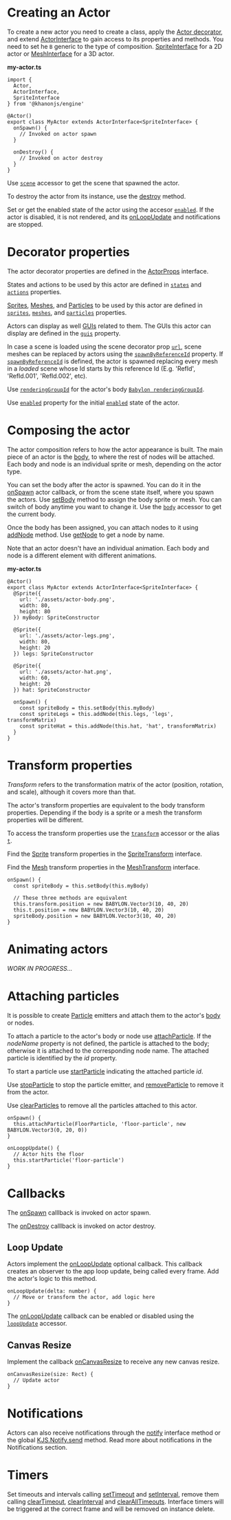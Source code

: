 # Creating an Actor

To create a new actor you need to create a class, apply the [Actor decorator](https://khanonjs.com/api-docs/functions/decorators_actor.Actor.html), and extend [ActorInterface](https://khanonjs.com/api-docs/classes/decorators_actor.ActorInterface.html) to gain access to its properties and methods. You need to set he `B` generic to the type of composition. [SpriteInterface](https://khanonjs.com/api-docs/classes/decorators_sprite.SpriteInterface.html) for a 2D actor or [MeshInterface](https://khanonjs.com/api-docs/classes/decorators_mesh.MeshInterface.html) for a 3D actor.

**my-actor.ts**
```
import {
  Actor,
  ActorInterface,
  SpriteInterface
} from '@khanonjs/engine'

@Actor()
export class MyActor extends ActorInterface<SpriteInterface> {
  onSpawn() {
    // Invoked on actor spawn
  }

  onDestroy() {
    // Invoked on actor destroy
  }
}
```

Use [`scene`](https://khanonjs.com/api-docs/classes/decorators_actor.ActorInterface.html#scene) accessor to get the scene that spawned the actor.

To destroy the actor from its instance, use the [destroy](https://khanonjs.com/api-docs/classes/decorators_actor.ActorInterface.html#destroy) method.

Set or get the enabled state of the actor using the accesor [`enabled`](https://khanonjs.com/api-docs/classes/decorators_actor.ActorInterface.html#enabled). If the actor is disabled, it is not rendered, and its [onLoopUpdate](https://khanonjs.com/api-docs/classes/decorators_actor.ActorInterface.html#onLoopUpdate) and notifications are stopped.

# Decorator properties

The actor decorator properties are defined in the [ActorProps](https://khanonjs.com/api-docs/interfaces/decorators_actor.ActorProps.html) interface.

States and actions to be used by this actor are defined in [`states`](https://khanonjs.com/api-docs/interfaces/decorators_actor.ActorProps.html#states) and [`actions`](https://khanonjs.com/api-docs/interfaces/decorators_actor.ActorProps.html#actions) properties.

[Sprites](https://khanonjs.com/api-docs/modules/decorators_sprite.html), [Meshes](https://khanonjs.com/api-docs/modules/decorators_mesh.html), and [Particles](https://khanonjs.com/api-docs/modules/decorators_particle.html) to be used by this actor are defined in [`sprites`](https://khanonjs.com/api-docs/interfaces/decorators_actor.ActorProps.html#sprites), [`meshes`](https://khanonjs.com/api-docs/interfaces/decorators_actor.ActorProps.html#meshes), and [`particles`](https://khanonjs.com/api-docs/interfaces/decorators_actor.ActorProps.html#particles) properties.

Actors can display as well [GUIs](https://khanonjs.com/api-docs/modules/decorators_gui.html) related to them. The GUIs this actor can display are defined in the [`guis`](https://khanonjs.com/api-docs/interfaces/decorators_actor.ActorProps.html#guis) property.

In case a scene is loaded using the scene decorator prop [`url`](https://www.khanonjs.com/api-docs/interfaces/decorators_scene.SceneProps.html#url), scene meshes can be replaced by actors using the [`spawnByReferenceId`](https://www.khanonjs.com/api-docs/interfaces/decorators_actor.ActorProps.html#spawnByReferenceId) property. If [`spawnByReferenceId`](https://www.khanonjs.com/api-docs/interfaces/decorators_actor.ActorProps.html#spawnByReferenceId) is defined, the actor is spawned replacing every mesh in a *loaded* scene whose Id starts by this reference Id (E.g. 'RefId', 'RefId.001', 'RefId.002', etc).

Use [`renderingGroupId`](https://www.khanonjs.com/api-docs/interfaces/decorators_actor.ActorProps.html#renderingGroupId) for the actor's body [`Babylon renderingGroupId`](https://doc.babylonjs.com/typedoc/classes/BABYLON.Mesh#renderinggroupid).

Use [`enabled`](https://www.khanonjs.com/api-docs/interfaces/decorators_actor.ActorProps.html#enabled) property for the initial [`enabled`](https://www.khanonjs.com/api-docs/classes/decorators_actor.ActorInterface.html#enabled) state of the actor.

# Composing the actor

The actor composition refers to how the actor appearance is built. The main piece of an actor is the [body](https://khanonjs.com/api-docs/classes/decorators_actor.ActorInterface.html#body), to where the rest of nodes will be attached. Each body and node is an individual sprite or mesh, depending on the actor type.

You can set the body after the actor is spawned. You can do it in the [onSpawn](https://khanonjs.com/api-docs/classes/decorators_actor.ActorInterface.html#onSpawn) actor callback, or from the scene state itself, where you spawn the actors. Use [setBody](https://khanonjs.com/api-docs/classes/decorators_actor.ActorInterface.html#setBody) method to assign the body sprite or mesh. You can switch of body anytime you want to change it. Use the [`body`](https://khanonjs.com/api-docs/classes/decorators_actor.ActorInterface.html#body) accessor to get the current body.

Once the body has been assigned, you can attach nodes to it using [addNode](https://khanonjs.com/api-docs/classes/decorators_actor.ActorInterface.html#addNode) method. Use [getNode](https://khanonjs.com/api-docs/classes/decorators_actor.ActorInterface.html#getNode) to get a node by name.

Note that an actor doesn't have an individual animation. Each body and node is a different element with different animations.

**my-actor.ts**
```
@Actor()
export class MyActor extends ActorInterface<SpriteInterface> {
  @Sprite({
    url: './assets/actor-body.png',
    width: 80,
    height: 80
  }) myBody: SpriteConstructor

  @Sprite({
    url: './assets/actor-legs.png',
    width: 80,
    height: 20
  }) legs: SpriteConstructor

  @Sprite({
    url: './assets/actor-hat.png',
    width: 60,
    height: 20
  }) hat: SpriteConstructor

  onSpawn() {
    const spriteBody = this.setBody(this.myBody)
    const spriteLegs = this.addNode(this.legs, 'legs', transformMatrix)
    const spriteHat = this.addNode(this.hat, 'hat', transformMatrix)
  }
}
```

# Transform properties

*Transform* refers to the transformation matrix of the actor (position, rotation, and scale), although it covers more than that.

The actor's transform properties are equivalent to the body transform properties. Depending if the body is a sprite or a mesh the transform properties will be different.

To access the transform properties use the [`transform`](https://khanonjs.com/api-docs/classes/decorators_actor.ActorInterface.html#transform) accessor or the alias [`t`](https://khanonjs.com/api-docs/classes/decorators_actor.ActorInterface.html#t).

Find the [Sprite](https://khanonjs.com/api-docs/modules/decorators_sprite.html) transform properties in the [SpriteTransform](https://khanonjs.com/api-docs/interfaces/types.SpriteTransform.html) interface.

Find the [Mesh](https://khanonjs.com/api-docs/modules/decorators_mesh.html) transform properties in the [MeshTransform](https://khanonjs.com/api-docs/interfaces/types.MeshTransform.html) interface.

```
onSpawn() {
  const spriteBody = this.setBody(this.myBody)

  // These three methods are equivalent
  this.transform.position = new BABYLON.Vector3(10, 40, 20)
  this.t.position = new BABYLON.Vector3(10, 40, 20)
  spriteBody.position = new BABYLON.Vector3(10, 40, 20)
}
```

# Animating actors

*WORK IN PROGRESS...*

# Attaching particles

It is possible to create [Particle](https://khanonjs.com/api-docs/modules/decorators_particle.html) emitters and attach them to the actor's [body](https://khanonjs.com/api-docs/classes/decorators_actor.ActorInterface.html#body) or nodes.

To attach a particle to the actor's body or node use [attachParticle](https://khanonjs.com/api-docs/classes/decorators_actor.ActorInterface.html#attachParticle). If the *nodeName* property is not defined, the particle is attached to the body; otherwise it is attached to the corresponding node name. The attached particle is identified by the *id* property.

To start a particle use [startParticle](https://khanonjs.com/api-docs/classes/decorators_actor.ActorInterface.html#startParticle) indicating the attached particle *id*.

Use [stopParticle](https://khanonjs.com/api-docs/classes/decorators_actor.ActorInterface.html#stopParticle) to stop the particle emitter, and [removeParticle](https://khanonjs.com/api-docs/classes/decorators_actor.ActorInterface.html#removeParticle) to remove it from the actor.

Use [clearParticles](https://khanonjs.com/api-docs/classes/decorators_actor.ActorInterface.html#clearParticles) to remove all the particles attached to this actor.

```
onSpawn() {
  this.attachParticle(FloorParticle, 'floor-particle', new BABYLON.Vector3(0, 20, 0))
}

onLooppUpdate() {
  // Actor hits the floor
  this.startParticle('floor-particle')
}
```

# Callbacks

The [onSpawn](https://khanonjs.com/api-docs/classes/decorators_actor.ActorInterface.html#onSpawn) calllback is invoked on actor spawn.

The [onDestroy](https://khanonjs.com/api-docs/classes/decorators_actor.ActorInterface.html#onDestroy) calllback is invoked on actor destroy.

## Loop Update

Actors implement the [onLoopUpdate](https://khanonjs.com/api-docs/classes/decorators_actor.ActorInterface.html#onLoopUpdate) optional callback. This callback creates an observer to the app loop update, being called every frame. Add the actor's logic to this method.
```
onLoopUpdate(delta: number) {
  // Move or transform the actor, add logic here
}
```

The [onLoopUpdate](https://khanonjs.com/api-docs/classes/decorators_actor.ActorInterface.html#onLoopUpdate) callback can be enabled or disabled using the [`loopUpdate`](https://khanonjs.com/api-docs/classes/decorators_actor.ActorInterface.html#loopUpdate) accessor.

## Canvas Resize

Implement the callback [onCanvasResize](https://khanonjs.com/api-docs/classes/decorators_actor.ActorInterface.html#onCanvasResize) to receive any new canvas resize.
```
onCanvasResize(size: Rect) {
  // Update actor
}
```

# Notifications

Actors can also receive notifications through the [notify](https://khanonjs.com/api-docs/classes/decorators_actor.ActorInterface.html#notify) interface method or the global [KJS.Notify.send](https://khanonjs.com/api-docs/functions/kjs.KJS.Notify.send.html) method. Read more about notifications in the Notifications section.

# Timers

Set timeouts and intervals calling [setTimeout](https://khanonjs.com/api-docs/classes/decorators_actor.ActorInterface.html#setTimeout) and [setInterval](https://khanonjs.com/api-docs/classes/decorators_actor.ActorInterface.html#setInterval), remove them calling [clearTimeout](https://khanonjs.com/api-docs/classes/decorators_actor.ActorInterface.html#clearTimeout), [clearInterval](https://khanonjs.com/api-docs/classes/decorators_actor.ActorInterface.html#clearInterval) and [clearAllTimeouts](https://khanonjs.com/api-docs/classes/decorators_actor.ActorInterface.html#clearAllTimeouts). Interface timers will be triggered at the correct frame and will be removed on instance delete.